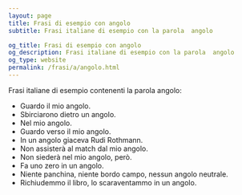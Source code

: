 ```yaml
---
layout: page
title: Frasi di esempio con angolo 
subtitle: Frasi italiane di esempio con la parola  angolo

og_title: Frasi di esempio con angolo 
og_description: Frasi italiane di esempio con la parola  angolo
og_type: website
permalink: /frasi/a/angolo.html
---
```


Frasi italiane di esempio contenenti la parola angolo:


- Guardo il mio angolo.
- Sbirciarono dietro un angolo.
- Nel mio angolo.
- Guardo verso il mio angolo.
- In un angolo giaceva Rudi Rothmann.
- Non assisterà al match dal mio angolo.
- Non siederà nel mio angolo, però.
- Fa uno zero in un angolo.
- Niente panchina, niente bordo campo, nessun angolo neutrale.
- Richiudemmo il libro, lo scaraventammo in un angolo.
